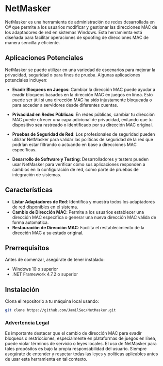 # NetMasker

NetMasker es una herramienta de administración de redes desarrollada en C# que permite a los usuarios modificar y gestionar las direcciones MAC de los adaptadores de red en sistemas Windows. Esta herramienta está diseñada para facilitar operaciones de spoofing de direcciones MAC de manera sencilla y eficiente.

## Aplicaciones Potenciales

NetMasker se puede utilizar en una variedad de escenarios para mejorar la privacidad, seguridad o para fines de prueba. Algunas aplicaciones potenciales incluyen:

- **Evadir Bloqueos en Juegos**: Cambiar la dirección MAC puede ayudar a evadir bloqueos basados en la dirección MAC en juegos en línea. Esto puede ser útil si una dirección MAC ha sido injustamente bloqueada o para acceder a servidores desde diferentes cuentas.

- **Privacidad en Redes Públicas**: En redes públicas, cambiar tu dirección MAC puede ofrecer una capa adicional de privacidad, evitando que tu dispositivo sea rastreado o identificado por su dirección MAC original.

- **Pruebas de Seguridad de Red**: Los profesionales de seguridad pueden utilizar NetMasker para validar las políticas de seguridad de la red que podrían estar filtrando o actuando en base a direcciones MAC específicas.

- **Desarrollo de Software y Testing**: Desarrolladores y testers pueden usar NetMasker para verificar cómo sus aplicaciones responden a cambios en la configuración de red, como parte de pruebas de integración de sistemas.

## Características

- **Listar Adaptadores de Red**: Identifica y muestra todos los adaptadores de red disponibles en el sistema.
- **Cambio de Dirección MAC**: Permite a los usuarios establecer una dirección MAC específica o generar una nueva dirección MAC válida de forma automática.
- **Restauración de Dirección MAC**: Facilita el restablecimiento de la dirección MAC a su estado original.

## Prerrequisitos

Antes de comenzar, asegúrate de tener instalado:

- Windows 10 o superior
- .NET Framework 4.7.2 o superior

## Instalación

Clona el repositorio a tu máquina local usando:

```bash
git clone https://github.com/JamilSec/NetMasker.git
```

### Advertencia Legal

Es importante destacar que el cambio de dirección MAC para evadir bloqueos o restricciones, especialmente en plataformas de juegos en línea, puede violar términos de servicio o leyes locales. El uso de NetMasker para tales propósitos es bajo la propia responsabilidad del usuario. Siempre asegúrate de entender y respetar todas las leyes y políticas aplicables antes de usar esta herramienta en tal contexto.